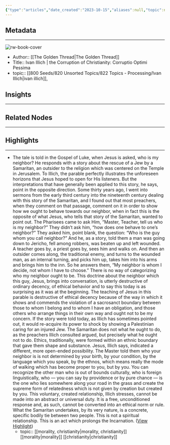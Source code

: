 ```yaml
---
{"type":"articles","date_created":"2023-10-15","aliases":null,"topic":null,"url":"https://www.youtube.com/watch?v=KF8wZmmksjw","layout":null,"banner":null,"dg-publish":true,"tags":null,"permalink":"/300-biblio/200-articles/ivan-illich-the-corruption-of-christianity-corruptio-optimi-pessima/","dgPassFrontmatter":true,"created":"2023-10-20T12:44:22.000-05:00","updated":"2023-10-20T12:44:22.000-05:00"}
---
```


## Metadata
---
![rw-book-cover](https://i.ytimg.com/vi/KF8wZmmksjw/hqdefault.jpg?sqp=-oaymwEjCNACELwBSFryq4qpAxUIARUAAAAAGAElAADIQj0AgKJDeAE=&rs=AOn4CLCcAlAtwU0dBPcfX0ypf56pKHSW3g)
- Author:: [[The Golden Thread\|The Golden Thread]]
- Title:: Ivan Illich | the Corruption of Christianity: Corruptio Optimi Pessima
- topic:: [[800 Seeds/820 Unsorted Topics/822 Topics - Processing/Ivan Illich\|ivan illich]], 



## Insights
---
## Related Nodes
---

## Highlights 
---
- The tale is told in the Gospel of Luke, when Jesus is asked, who is my neighbor? He responds with a story about the rescue of a Jew by a Samaritan, an outsider to the religion which was centered on the Temple in Jerusalem.
  To Illich, the parable perfectly illustrates the unforeseen horizons that Jesus hoped to open for His listeners. But the interpretations that have generally been applied to this story, he says, point in the opposite direction. Some thirty years ago, I went into sermons from the early third century into the nineteenth century dealing with this story of the Samaritan, and I found out that most preachers, when
  they comment on that passage, comment on it in order to show how we ought to behave towards our neighbor, when in fact this is the opposite of what Jesus, who tells that story of the Samaritan, wanted to point out. The Pharisees came to ask Him, “Master, Teacher, tell us who is my neighbor?”
  They didn’t ask him, “how does one behave to one’s neighbor?” They asked him, point blank, the question: “Who is the guy whom you call neighbor?” And he, as a story, told them a man was going down to Jericho, fell among robbers, was beaten up and left wounded. A teacher goes by, a priest goes by, sees him and walks on.
  And then an outsider comes along, the traditional enemy, and turns to the wounded man, as an internal turning, and picks him up, takes him into his arms and brings him to the inn. So he answers them, “My neighbor is whom I decide, not whom I have to choose.” There is no way of categorizing who my neighbor ought to be.
  This doctrine about the neighbor which this guy, Jesus, brings into conversation, is utterly destructive of ordinary decency, of ethical behavior and to say this today is as surprising as it was at the beginning. The teaching of Jesus in this parable is destructive of ethical decency because of the way in which it shows and commends the violation of a sacrosanct boundary between those to whom I belong and
  to whom I have an obligation, and those others who arrange things in their own way and ought not to be my concern. If the story were told today, as Illich has sometimes pointed out, it would re-acquire its power to shock by showing a Palestinian caring for an injured Jew. The Samaritan does not what he ought to do, as the preachers Illich consulted argued, but precisely what he ought not to do.
  Ethics, traditionally, were formed within an ethnic boundary that gave them shape and substance. Jesus, Illich says, indicated a different, more open-ended possibility. The Master told them who your neighbor is is not determined by your birth, by your condition, by the language which you speak, by the ethnos, which means really the mode of walking which
  has become proper to you, but by you. You can recognize the other man who is out of bounds culturally, who is foreign linguistically, who — you can say by providence or by pure chance — is the one who lies somewhere along
  your road in the grass and create the supreme form of relatedness which is not given by creation but created by you. This voluntary, created relationship, Illich stresses, cannot be made into an abstract or universal duty. It is a free, unconditioned response and, as such, cannot be converted into an ethical
  norm or rule. What the Samaritan undertakes, by its very nature, is a concrete, specific bodily tie between two people. This is not a spiritual relationship. This is an act which prolongs the Incarnation. ([View Highlight](https://read.readwise.io/read/01hctr5qkggct7pqn9zz59mtfb))
    - topic:: [[morality, christianity\|morality, christianity]] [[morality\|morality]] [[christianity\|christianity]] 
